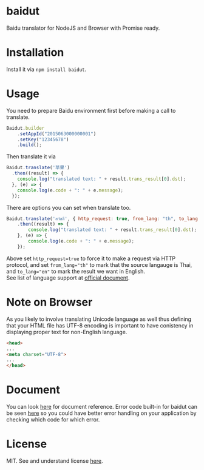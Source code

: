 # baidut
Baidu translator for NodeJS and Browser with Promise ready.

# Installation

Install it via `npm install baidut`.

# Usage

You need to prepare Baidu environment first before making a call to translate.

```javascript
Baidut.builder
    .setAppId("2015063000000001")
    .setKey("12345678")
    .build();
```

Then translate it via

```javascript
Baidut.translate('苹果')
  .then((result) => {
  	console.log("translated text: " + result.trans_result[0].dst);
  }, (e) => {
  	console.log(e.code + ": " + e.message);
  });
```

There are options you can set when translate too.

```javascript
Baidut.translate('สวัสดี', { http_request: true, from_lang: "th", to_lang: "en" })
	.then((result) => {
		console.log("translated text: " + result.trans_result[0].dst);
	}, (e) => {
		console.log(e.code + ": " + e.message);
	});
```

Above set `http_request=true` to force it to make a request via HTTP protocol, and set `from_lang="th"` to mark that the source langauge is Thai, and `to_lang="en"` to mark the result we want in English.  
See list of language support at [official document](http://api.fanyi.baidu.com/api/trans/product/apidoc).

# Note on Browser

As you likely to involve translating Unicode language as well thus defining that your HTML file has UTF-8 encoding is important to have conistency in displaying proper text for non-English language.

```html
<head>
...
<meta charset="UTF-8">
...
</head>
```

# Document

You can look [here](https://haxpor.github.io/baidut/) for document reference.
Error code built-in for baidut can be seen [here](https://haxpor.github.io/baidut/Baidut.const.html#.cst.errorCode__anchor) so you could have better error handling on your application by checking which code for which error.

# License

MIT. See and understand license [here](https://github.com/haxpor/baidut/blob/master/LICENSE).
